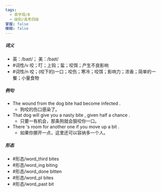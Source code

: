```yaml
---
tags:
  - 首字母/B
  - 级别/高考四级
掌握: false
模糊: false
---
```

##### 词义
- 英：/baɪt/； 美：/baɪt/
- #词性/v  咬；叮；上钩；蜇；咬饵；产生不良影响
- #词性/n  咬；(咬下的)一口；咬伤；寒冷；咬饵；影响力；浓香；简单的一餐；小量食物
##### 例句
- The wound from the dog bite had become infected .
	- 狗咬的伤口感染了。
- That dog will give you a nasty bite , given half a chance .
	- 只要一有机会，那条狗就会狠咬你一口。
- There 's room for another one if you move up a bit .
	- 如果你挪开一点，这里还可以容纳多一个人。
##### 形态
- #形态/word_third bites
- #形态/word_ing biting
- #形态/word_done bitten
- #形态/word_pl bites
- #形态/word_past bit
